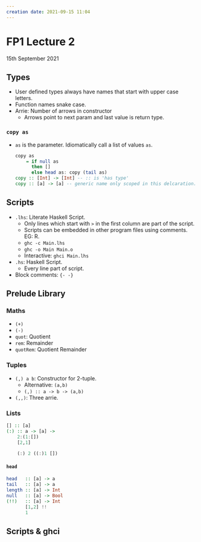 ```yaml
---
creation date: 2021-09-15 11:04
---
```

#  FP1 Lecture 2
15th September 2021

## Types
- User defined types always have names that start with upper case letters.
- Function names snake case.
- Arrie: Number of arrows in constructor 
	- Arrows point to next param and last value is return type.
### `copy as`
- `as` is the parameter. Idiomatically call a list of values `as`.
	```hs
	copy as
		= if null as
		  then []
		  else head as: copy (tail as)
	copy :: [Int] -> [Int] -- :: is 'has type'
	copy :: [a] -> [a] -- generic name only scoped in this delcaration.
	```
## Scripts
- `.lhs`: Literate Haskell Script.
	- Only lines which start with `>` in the first column are part of the script.
	- Scripts can be embedded in other program files using comments. EG: R.
	- `ghc -c Main.lhs`
	- `ghc -o Main Main.o`
	- Interactive: `ghci Main.lhs`
- `.hs`: Haskell Script.
	- Every line part of script.
- Block comments: `{- -}`

## Prelude Library
### Maths
- `(+)`
- `(-)`
- `quot`: Quotient
- `rem`: Remainder
- `quotRem`: Quotient Remainder
### Tuples
- `(,) a b`: Constructor for 2-tuple.
	- Alternative: `(a,b)`
	- `(,) :: a -> b -> (a,b)`
- `(,,)`:  Three arrie.
### Lists
```hs
[] :: [a]
(:) :: a -> [a] -> 
	2:(1:[])
	[2,1]
	
	(:) 2 ((:)1 [])

```
#### `head`
```hs
head   :: [a] -> a
tail   :: [a] -> a
length :: [a] -> Int
null   :: [a] -> Bool
(!!)   :: [a] -> Int
	   [1,2] !! 	
	   1
```
## Scripts & ghci